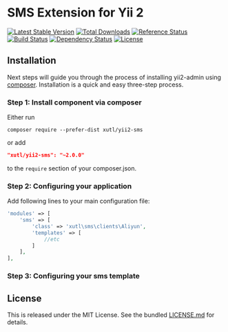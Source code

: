 # SMS Extension for Yii 2


[![Latest Stable Version](https://poser.pugx.org/xutl/yii2-sms/v/stable.png)](https://packagist.org/packages/xutl/yii2-sms)
[![Total Downloads](https://poser.pugx.org/xutl/yii2-sms/downloads.png)](https://packagist.org/packages/xutl/yii2-sms)
[![Reference Status](https://www.versioneye.com/php/xutl:yii2-sms/reference_badge.svg)](https://www.versioneye.com/php/xutl:yii2-sms/references)
[![Build Status](https://img.shields.io/travis/xutl/yii2-sms.svg)](http://travis-ci.org/xutl/yii2-sms)
[![Dependency Status](https://www.versioneye.com/php/xutl:yii2-sms/dev-master/badge.png)](https://www.versioneye.com/php/xutl:yii2-sms/dev-master)
[![License](https://poser.pugx.org/xutl/yii2-sms/license.svg)](https://packagist.org/packages/xutl/yii2-sms)


Installation
------------

Next steps will guide you through the process of installing yii2-admin using [composer](http://getcomposer.org/download/). Installation is a quick and easy three-step process.

### Step 1: Install component via composer

Either run

```
composer require --prefer-dist xutl/yii2-sms
```

or add

```json
"xutl/yii2-sms": "~2.0.0"
```

to the `require` section of your composer.json.

### Step 2: Configuring your application

Add following lines to your main configuration file:

```php
'modules' => [
    'sms' => [
        'class' => 'xutl\sms\clients\Aliyun',
        'templates' => [
            //etc
        ]   
    ],
],
```

### Step 3: Configuring your sms template



## License

This is released under the MIT License. See the bundled [LICENSE.md](LICENSE.md)
for details.